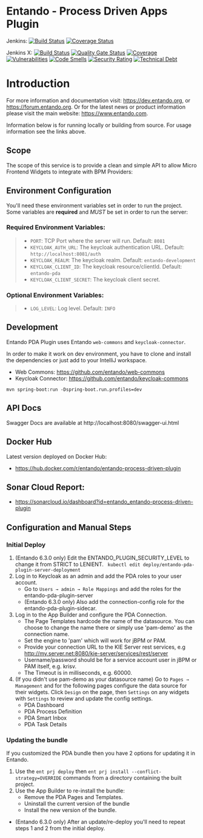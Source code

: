 # Entando - Process Driven Apps Plugin

Jenkins:
[![Build Status](https://jenkins.entandocloud.com/buildStatus/icon?job=de-entando-process-driven-plugin-master)](https://jenkins.entandocloud.com/job/de-entando-process-driven-plugin-master/)
[![Coverage Status](https://coveralls.io/repos/github/entando/entando-process-driven-plugin/badge.svg?branch=master)](https://coveralls.io/github/entando/entando-process-driven-plugin?branch=master)

Jenkins X:
[![Build Status](https://img.shields.io/endpoint?url=https%3A%2F%2Fstatusbadge-jx.apps.serv.run%2Fentando%2Fentando-process-driven-plugin)](https://github.com/entando/devops-results/tree/logs/jenkins-x/logs/entando/entando-process-driven-plugin/master)
[![Quality Gate Status](https://sonarcloud.io/api/project_badges/measure?project=entando_entando-process-driven-plugin&metric=alert_status)](https://sonarcloud.io/dashboard?id=entando_entando-process-driven-plugin)
[![Coverage](https://sonarcloud.io/api/project_badges/measure?project=entando_entando-process-driven-plugin&metric=coverage)](https://entando.github.io/devops-results/entando-process-driven-plugin/master/jacoco/index.html)
[![Vulnerabilities](https://sonarcloud.io/api/project_badges/measure?project=entando_entando-process-driven-plugin&metric=vulnerabilities)](https://entando.github.io/devops-results/entando-process-driven-plugin/master/dependency-check-report.html)
[![Code Smells](https://sonarcloud.io/api/project_badges/measure?project=entando_entando-process-driven-plugin&metric=code_smells)](https://sonarcloud.io/dashboard?id=entando_entando-process-driven-plugin)
[![Security Rating](https://sonarcloud.io/api/project_badges/measure?project=entando_entando-process-driven-plugin&metric=security_rating)](https://sonarcloud.io/dashboard?id=entando_entando-process-driven-plugin)
[![Technical Debt](https://sonarcloud.io/api/project_badges/measure?project=entando_entando-process-driven-plugin&metric=sqale_index)](https://sonarcloud.io/dashboard?id=entando_entando-process-driven-plugin)

# Introduction

For more information and documentation visit: https://dev.entando.org, or https://forum.entando.org. Or for the latest
news or product information please visit the main website: https://www.entando.com.

Information below is for running locally or building from source. For usage information see the links above.


## Scope

The scope of this service is to provide a clean and simple API to allow Micro Frontend Widgets to integrate with BPM Providers:

## Environment Configuration

You'll need these environment variables set in order to run the project. Some variables are **required** and _MUST_ be set in order to run the server:

### Required Environment Variables:

> - `PORT`: TCP Port where the server will run. Default: `8081`
> - `KEYCLOAK_AUTH_URL`: The keycloak authentication URL. Default: `http://localhost:8081/auth`
> - `KEYCLOAK_REALM`: The keycloak realm. Default: `entando-development`
> - `KEYCLOAK_CLIENT_ID`: The keycloak resource/clientId. Default: `entando-pda`
> - `KEYCLOAK_CLIENT_SECRET`: The keycloak client secret.

### Optional Environment Variables:

> - `LOG_LEVEL`: Log level. Default: `INFO`

## Development

Entando PDA Plugin uses Entando `web-commons` and `keycloak-connector`.

In order to make it work on dev environment, you have to clone and install the dependencies
or just add to your IntelliJ workspace.

- Web Commons: https://github.com/entando/web-commons
- Keycloak Connector: https://github.com/entando/keycloak-commons

```
mvn spring-boot:run -Dspring-boot.run.profiles=dev
```

## API Docs

Swagger Docs are available at http://localhost:8080/swagger-ui.html

## Docker Hub

Latest version deployed on Docker Hub:

- https://hub.docker.com/r/entando/entando-process-driven-plugin

## Sonar Cloud Report:

- https://sonarcloud.io/dashboard?id=entando_entando-process-driven-plugin

## Configuration and Manual Steps
### Initial Deploy
1. (Entando 6.3.0 only) Edit the ENTANDO_PLUGIN_SECURITY_LEVEL to change it from STRICT to LENIENT.
``` kubectl edit deploy/entando-pda-plugin-server-deployment```
2. Log in to Keycloak as an admin and add the PDA roles to your user account. 
   * Go to `Users → admin → Role Mappings` and add the roles for the 
entando-pda-plugin-server
   * (Entando 6.3.0 only) Also add the connection-config role for the entando-pda-plugin-sidecar.
3. Log in to the App Builder and configure the PDA Connection. 
   * The Page Templates hardcode the name of the datasource. You can choose to change the name there or simply use 'pam-demo' as the connection name.
   * Set the engine to 'pam' which will work for jBPM or PAM.
   * Provide your connection URL to the KIE Server rest services, e.g  http://my.server.net:8080/kie-server/services/rest/server
   * Username/password should be for a service account user in jBPM or PAM itself, e.g. krisv.
   * The Timeout is in milliseconds, e.g. 60000.
4. (If you didn't use pam-demo as your datasource name) Go to `Pages → Management` and for the following pages configure the data source for their widgets. Click `Design` on the page, then `Settings` on any widgets with `Settings` to review and update the config settings.
   * PDA Dashboard
   * PDA Process Definition
   * PDA Smart Inbox
   * PDA Task Details

### Updating the bundle
If you customized the PDA bundle then you have 2 options for updating it in Entando.
1. Use the `ent prj deploy` then `ent prj install --conflict-strategy=OVERRIDE` commands from a directory containing the built project.  
2. Use the App Builder to re-install the bundle:
   * Remove the PDA Pages and Templates.
   * Uninstall the current version of the bundle 
   * Install the new version of the bundle.
* (Entando 6.3.0 only) After an update/re-deploy you'll need to repeat steps 1 and 2 from the initial deploy. 
